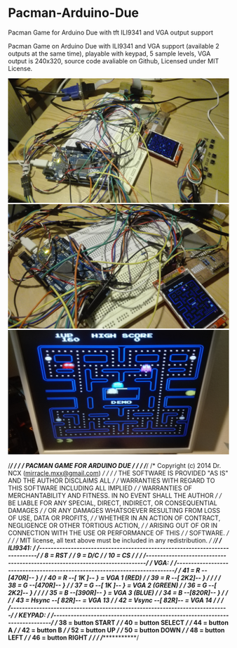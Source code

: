 # Pacman-Arduino-Due
Pacman Game for Arduino Due with tft ILI9341 and VGA output support

Pacman Game on Arduino Due with ILI9341 and VGA support (available 2 outputs at the same time), playable with keypad, 5 sample levels, VGA output is 240x320, source code avaliable on Github, Licensed under MIT License.

<img src="preview/000.jpg" />

<img src="preview/001.jpg" />

<img src="preview/003.jpg" />

/******************************************************************************/
/*                                                                            */
/*  PACMAN GAME FOR ARDUINO DUE                                               */
/*                                                                            */
/******************************************************************************/
/*  Copyright (c) 2014  Dr. NCX (mirracle.mxx@gmail.com)                      */
/*                                                                            */
/* THE SOFTWARE IS PROVIDED "AS IS" AND THE AUTHOR DISCLAIMS ALL              */
/* WARRANTIES WITH REGARD TO THIS SOFTWARE INCLUDING ALL IMPLIED              */
/* WARRANTIES OF MERCHANTABILITY AND FITNESS. IN NO EVENT SHALL THE AUTHOR    */
/* BE LIABLE FOR ANY SPECIAL, DIRECT, INDIRECT, OR CONSEQUENTIAL DAMAGES      */
/* OR ANY DAMAGES WHATSOEVER RESULTING FROM LOSS OF USE, DATA OR PROFITS,     */
/* WHETHER IN AN ACTION OF CONTRACT, NEGLIGENCE OR OTHER TORTIOUS ACTION,     */
/* ARISING OUT OF OR IN CONNECTION WITH THE USE OR PERFORMANCE OF THIS        */
/* SOFTWARE.                                                                  */
/*                                                                            */
/*  MIT license, all text above must be included in any redistribution.       */
/******************************************************************************/
/*  ILI9341:                                                                  */
/*----------------------------------------------------------------------------*/
/*   8 = RST                                                                  */
/*   9 = D/C                                                                  */
/*  10 = CS                                                                   */
/*                                                                            */
/*----------------------------------------------------------------------------*/
/*  VGA:                                                                      */
/*----------------------------------------------------------------------------*/
/*  41 = R --[470R]--     }                                                   */
/*  40 = R --[ 1K ]--     } = VGA 1 (RED)                                     */
/*  39 = R --[ 2K2]--     }                                                   */
/*                                                                            */
/*  38 = G --[470R]--     }                                                   */
/*  37 = G --[ 1K ]--     } = VGA 2 (GREEN)                                   */
/*  36 = G --[ 2K2]--     }                                                   */
/*                                                                            */
/*  35 = B --[390R]--     } = VGA 3 (BLUE)                                    */
/*  34 = B --[820R]--     }                                                   */
/*                                                                            */
/*  43 = Hsync --[ 82R]--  = VGA 13                                           */
/*  42 = Vsync --[ 82R]--  = VGA 14                                           */
/*                                                                            */
/*----------------------------------------------------------------------------*/
/*  KEYPAD:                                                                   */
/*----------------------------------------------------------------------------*/
/*  38 = button START                                                         */
/*  40 = button SELECT                                                        */
/*  44 = button A                                                             */
/*  42 = button B                                                             */
/*  52 = button UP                                                            */
/*  50 = button DOWN                                                          */
/*  48 = button LEFT                                                          */
/*  46 = button RIGHT                                                         */
/*                                                                            */
/******************************************************************************/
